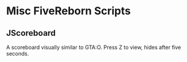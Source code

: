 # Misc FiveReborn Scripts


## JScoreboard
A scoreboard visually similar to GTA:O. Press Z to view, hides after five seconds.
